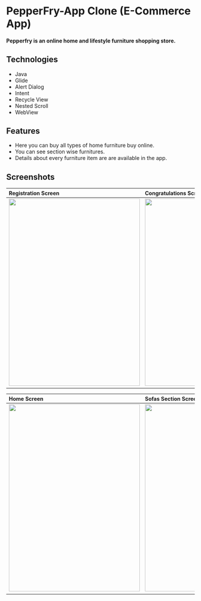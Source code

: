 # PepperFry-App Clone    (E-Commerce App)

#### Pepperfry is an online home and lifestyle furniture shopping store.

## Technologies
* Java
* Glide 
* Alert Dialog
* Intent
* Recycle View
* Nested Scroll
* WebView


## Features
* Here you can buy all types of home furniture buy online.
* You can see section wise furnitures.
* Details about every furniture item are are available in the app.

## Screenshots

|**Registration Screen**|**Congratulations Screen**|
|:---|:--|
|<img src=https://miro.medium.com/max/418/1*EEMNorsZMNg8CX04Twxfug.jpeg height="500px" width="350px"/>|<img src=https://miro.medium.com/max/418/1*FB-u1A79smTlReyEobUMHQ.jpeg height="500px" width="350px"/>

|**Home Screen**|**Sofas Section Screen**|
|:--|:--|
|<img src=https://miro.medium.com/max/418/1*SPmvr7NmA__BB2YdLOJgzg.jpeg height="500px" width="350px"/>|<img src=https://miro.medium.com/max/418/1*rJT7_0K5eGB_t0AewZJA2g.jpeg height="500px" width="350px"/>|

<br/><br/>

<!--# PepperFry-App

#Dependency 

dependencies {

    androidTestImplementation 'androidx.test.espresso:espresso-core:3.3.0'
    implementation 'com.github.bumptech.glide:glide:4.11.0'
    annotationProcessor 'com.github.bumptech.glide:compiler:4.11.0'
    implementation 'com.github.swapnil1104:OtpEditText:1.0.2-rc'
    implementation 'com.github.aabhasr1:OtpView:v1.1.2'
    implementation 'com.google.android.material:material:1.0.0'
    implementation 'com.github.ybq:Android-SpinKit:1.4.0'

}

#Screenshots

![mydigital(2)](https://miro.medium.com/max/418/1*FB-u1A79smTlReyEobUMHQ.jpeg);
![test1](https://miro.medium.com/max/418/1*SPmvr7NmA__BB2YdLOJgzg.jpeg);
![test1](https://miro.medium.com/max/418/1*rJT7_0K5eGB_t0AewZJA2g.jpeg)
![test1](https://miro.medium.com/max/418/1*EEMNorsZMNg8CX04Twxfug.jpeg);

[![Watch the video](https://github.com/lucifernipun22/PepperFry-App/blob/main/Screenshot%20(21).png)](https://www.youtube.com/watch?v=CzMT_ekBqes)
#Uses To Build Project

Animation in Splash Screen.

Password Toggle.

WebView to Login With Facebook or Google.

Glide.

SavedInstance.

Alert Dialog.

Recycle View.

Fragments.
